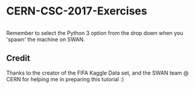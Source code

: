 # CERN-CSC-2017-Exercises

<a href="https://cern.ch/swanserver/cgi-bin/go/?projurl=https://github.com/eamonnmag/CERN-CSC-2017.git" target="_blank">
  <img alt="" src="https://swanserver.web.cern.ch/swanserver/images/badge_swan_white_150.png">
</a>

Remember to select the Python 3 option from the drop down when you 'spawn' the machine on SWAN.

## Credit

Thanks to the creator of the FIFA Kaggle Data set, and the SWAN team @ CERN for helping me in preparing this tutorial :)